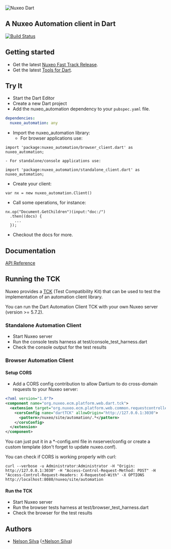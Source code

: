 ![Nuxeo Dart](https://raw.github.com/nelsonsilva/nuxeo-dart-automation/master/resources/nuxeo_dart.png)

## A Nuxeo Automation client in Dart

[![Build Status](https://drone.io/github.com/nelsonsilva/nuxeo-dart-automation/status.png)](https://drone.io/github.com/nelsonsilva/nuxeo-dart-automation/latest)

## Getting started

* Get the latest [Nuxeo Fast Track Release](http://www.nuxeo.com/en/downloads).
* Get the latest [Tools for Dart](http://www.dartlang.org/tools/).

## Try It

* Start the Dart Editor
* Create a new Dart project
* Add the nuxeo_automation dependency to your `pubspec.yaml` file.
```yaml
dependencies:
  nuxeo_automation: any
```
* Import the nuxeo_automation library:
    - For browser applications use:
```
import 'package:nuxeo_automation/browser_client.dart' as nuxeo_automation;
```
    - For standalone/console applications use:
```
import 'package:nuxeo_automation/standalone_client.dart' as nuxeo_automation;
```

* Create your client:
```
var nx = new nuxeo_automation.Client()
```

* Call some operations, for instance:
```
nx.op("Document.GetChildren")(input:"doc:/")
  .then((docs) {
    ...
  });
```

* Checkout the docs for more.

## Documentation

[API Reference](http://nelsonsilva.github.io/nuxeo-dart-automation/nuxeo_automation.html)

## Running the TCK

Nuxeo provides a [TCK](http://doc.nuxeo.com/display/NXDOC/Automation+API+and+client+library) (Test Compatibility Kit) that can be used to test the implementation of an automation client library.

You can run the Dart Automation Client TCK with your own Nuxeo server (version >= 5.7.2).

### Standalone Automation Client

* Start Nuxeo server
* Run the console tests harness at test/console_test_harness.dart
* Check the console output for the test results

### Browser Automation Client

#### Setup CORS

* Add a CORS config contribution to allow Dartium to do cross-domain requests to your Nuxeo server:

```xml
<?xml version="1.0"?>
<component name="org.nuxeo.ecm.platform.web.dart.tck">
  <extension target="org.nuxeo.ecm.platform.web.common.requestcontroller.service.RequestControllerService" point="corsConfig">
    <corsConfig name="dartTCK" allowOrigin="http://127.0.0.1:3030">
      <pattern>/nuxeo/site/automation/.*</pattern>
    </corsConfig>
  </extension>
</component>
```

You can just put it in a *-config.xml file in nxserver/config or create a custom template (don't forget to update nuxeo.conf).

You can check if CORS is working properly with curl:
```
curl --verbose -u Administrator:Administrator -H "Origin: http://127.0.0.1:3030" -H "Access-Control-Request-Method: POST" -H "Access-Control-Request-Headers: X-Requested-With" -X OPTIONS http://localhost:8080/nuxeo/site/automation
```

#### Run the TCK

* Start Nuxeo server
* Run the browser tests harness at test/browser_test_harness.dart
* Check the browser for the test results

## Authors
 * [Nelson Silva](https://github.com/nelsonsilva) ([+Nelson Silva](https://plus.google.com/114313790760784276282/))

